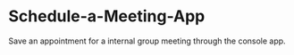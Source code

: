 # Schedule-a-Meeting-App

Save an appointment for a internal group meeting through the console app.
